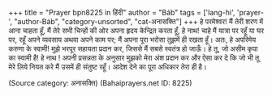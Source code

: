 +++
title = "Prayer bpn8225 in हिंदी"
author = "Báb"
tags = ['lang-hi', 'prayer-', "author-Báb", "category-unsorted", "cat-अनासक्ति"]
+++
हे परमेश्वर! मैं तेरी शरण में आना चाहता हूँ, मैं तेरे सभी चिन्हों की ओर अपना हृदय केन्द्रित करता हूँ, हे नाथ! चाहे मैं यात्रा पर रहूँ या घर पर, रहूँ अपने व्यवसाय अथवा अपने काम पर; मैं अपना पूरा भरोसा तुझमें ही रखता हूँ। अतः, हे अपरिमेय करुणा के स्वामी! मुझे भरपूर सहायता प्रदान कर, जिससे मैं सबसे स्वतंत्र हो जाऊँ। हे तू, जो असीम कृपा का स्वामी है!
हे नाथ ! अपनी प्रसन्नता के अनुसार मुझको मेरा अंश प्रदान कर और ऐसा कर दे कि जो भी तू मेरे लिये नियत करे मैं उसमें ही संतुष्ट रहूँ।
आदेश देने का पूरा अधिकार तेरा ही है।

(Source category: अनासक्ति)
(Bahaiprayers.net ID: 8225)
